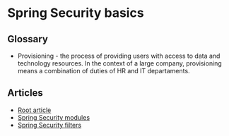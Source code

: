 # Spring Security basics

## Glossary

* Provisioning - the process of providing users with access to data and technology resources.
In the context of a large company, provisioning means a combination of duties of HR and IT departaments.

## Articles

* [Root article](../readme.md)
* [Spring Security modules](./modules.md)
* [Spring Security filters](./filters.md)
